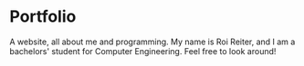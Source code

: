 # Portfolio
A website, all about me and programming.
My name is Roi Reiter, and I am a bachelors' student for Computer Engineering.
Feel free to look around!
